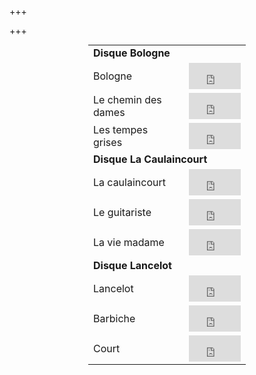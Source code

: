  
+++

+++

<table style="width: 50%; margin: auto; border-collapse: collapse;">
<tr><td colspan=2> <b>Disque Bologne</b></td></tr>
<tr><td>Bologne</td><td><iframe style="border: 0; width: 83px; height: 42px;" src="https://bandcamp.com/EmbeddedPlayer/track=1279769220/size=small/bgcol=ffffff/linkcol=333333/transparent=true/" seamless><a href="https://lesjetsdelencre.bandcamp.com/track/bologne"></a></iframe></td></tr>
<tr><td>Le chemin des dames</td><td><iframe style="border: 0; width: 83px; height: 42px;" src="https://bandcamp.com/EmbeddedPlayer/track=616603112/size=small/bgcol=ffffff/linkcol=333333/transparent=true/" seamless><a href="https://lesjetsdelencre.bandcamp.com/track/le-chemin-des-dames"></a></iframe></td></tr>
<tr><td>Les tempes grises</td><td><iframe style="border: 0; width: 83px; height: 42px;" src="https://bandcamp.com/EmbeddedPlayer/track=2876967505/size=small/bgcol=ffffff/linkcol=333333/transparent=true/" seamless><a href="https://lesjetsdelencre.bandcamp.com/track/les-tempes-grises">Les tempes grises</a></iframe></td></tr>
<tr><td colspan=2><b>Disque La Caulaincourt</b></td></tr>
<tr><td>La caulaincourt</td><td><iframe style="border: 0; width: 83px; height: 42px;" src="https://bandcamp.com/EmbeddedPlayer/track=3698752453/size=small/bgcol=ffffff/linkcol=de270f/transparent=true/" seamless><a href="https://lesjetsdelencre.bandcamp.com/track/la-caulaincourt"></a></iframe></td></tr>
<tr><td>Le guitariste</td><td><iframe style="border: 0; width: 83px; height: 42px;" src="https://bandcamp.com/EmbeddedPlayer/track=332595162/size=small/bgcol=ffffff/linkcol=de270f/transparent=true/" seamless><a href="https://lesjetsdelencre.bandcamp.com/track/le-guitariste"></iframe></td></tr>
<tr><td>La vie madame</td><td><iframe style="border: 0; width: 83px; height: 42px;" src="https://bandcamp.com/EmbeddedPlayer/track=1595226763/size=small/bgcol=ffffff/linkcol=de270f/transparent=true/" seamless><a href="https://lesjetsdelencre.bandcamp.com/track/la-vie-madame"></a></iframe></td></td>
<tr><td colspan=2><b>Disque Lancelot</b></td></tr>
<tr><td>Lancelot</td><td><iframe style="border: 0; width: 83px; height: 42px;" src="https://bandcamp.com/EmbeddedPlayer/track=3207761944/size=small/bgcol=ffffff/linkcol=0687f5/transparent=true/" seamless><a href="https://lesjetsdelencre.bandcamp.com/track/lancelot">Lancelot </a></iframe></td></tr>
<tr><td>Barbiche</td><td><iframe style="border: 0; width: 83px; height: 42px;" src="https://bandcamp.com/EmbeddedPlayer/track=1801003130/size=small/bgcol=ffffff/linkcol=0687f5/transparent=true/" seamless><a href="https://lesjetsdelencre.bandcamp.com/track/barbiche">Barbiche by Les Jetés de L&#39;Encre</a> </iframe></td></tr>
<tr><td>Court</td><td>
<iframe style="border: 0; width: 83px; height: 42px;" src="https://bandcamp.com/EmbeddedPlayer/track=448927111/size=small/bgcol=ffffff/linkcol=0687f5/transparent=true/" seamless><a href="https://lesjetsdelencre.bandcamp.com/track/court"></a></iframe></td></tr>
</table>

